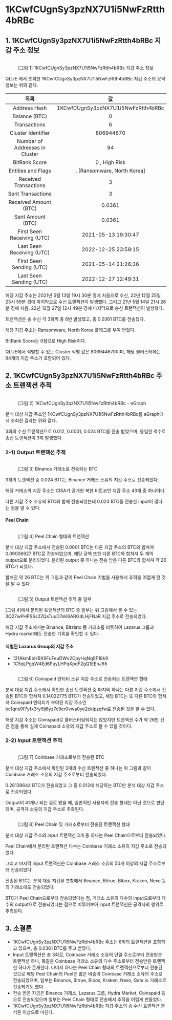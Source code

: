 # 1KCwfCUgnSy3pzNX7U1i5NwFzRtth4bRBc

## 1. 1KCwfCUgnSy3pzNX7U1i5NwFzRtth4bRBc 지갑 주소 정보

<figure><img src="../.gitbook/assets/image (3).png" alt=""><figcaption><p>[그림 1] 1KCwfCUgnSy3pzNX7U1i5NwFzRtth4bRBc 지갑 주소 정보</p></figcaption></figure>



QLUE 에서 조회한 1KCwfCUgnSy3pzNX7U1i5NwFzRtth4bRBc 지갑 주소의 요약 정보는 위와 같다.



|               목록               |                  값                 |
| :----------------------------: | :--------------------------------: |
|          Address Hash          | 1KCwfCUgnSy3pzNX7U1i5NwFzRtth4bRBc |
|          Balance (BTC)         |                  0                 |
|          Transactions          |                  6                 |
|       Cluster Identifier       |              806944670             |
| Number of Addresses in Cluster |                 94                 |
|          BitRank Score         |            0 , High Risk           |
|       Entities and Flags       |    , \[Ransomware, North Korea]    |
|      Received Transactions     |                  3                 |
|        Sent Transactions       |                  3                 |
|      Received Amount (BTC)     |               0.0361               |
|        Sent Amount (BTC)       |               0.0361               |
|   First Seen Receiving (UTC)   |         2021-05-13 19:30:47        |
|    Last Seen Receiving (UTC)   |         2022-12-25 23:59:15        |
|    First Seen Sending (UTC)    |         2021-05-14 21:26:36        |
|     Last Seen Sending (UTC)    |         2022-12-27 12:49:31        |



해당 지갑 주소는 2021년 5월 13일 19시 30분 경에 처음으로 수신, 22년 12월 25일 23시 59분 경에 마지막으로 수신 트랜잭션이 발생했다. 그리고 21년 5월 14일 21시 26분 경에 처음, 22년 12월 27일 12시 49분 경에 마지막으로 송신 트랜잭션이 발생했다.

트랜잭션은 송·수신 각 3회씩 총 6번 발생했고, 총 0.0361 BTC를 전송했다.

해당 지갑 주소는 Ransomware, North Korea 플래그를 부여 받았다.

BitRank Score는 0점으로 High Risk이다.

QLUE에서 식별할 수 있는 Cluster 식별 값은 806944670이며, 해당 클러스터에는 94개의 지갑 주소가 포함되어 있다.



## 2. 1KCwfCUgnSy3pzNX7U1i5NwFzRtth4bRBc 주소 트랜잭션 추적

<figure><img src="../.gitbook/assets/image (8).png" alt=""><figcaption><p>[그림 2] 1KCwfCUgnSy3pzNX7U1i5NwFzRtth4bRBc - eGraph</p></figcaption></figure>



분석 대상 지갑 주소인 1KCwfCUgnSy3pzNX7U1i5NwFzRtth4bRBc를 eGraph에서 조회한 결과는 위와 같다.

3회의 수신 트랜잭션으로 0.012, 0.0001, 0.024 BTC를 전송 받았으며, 동일한 액수로 송신 트랜잭션이 3회 발생했다.



### 2-1) Output 트랜잭션 추적



<figure><img src="../.gitbook/assets/image (79).png" alt=""><figcaption><p>[그림 3] Binance 거래소로 전송되는 BTC</p></figcaption></figure>



3개의 트랜잭션 중 0.024 BTC는 Binance 거래소 소유의 지갑 주소로 전송되었다.

해당 거래소의 지갑 주소는 CISA가 공개한 북한 비트코인 지갑 주소 43개 중 하나이다.

다른 지갑 주소 소유의 BTC와 함께 전송되었는데 0.024 BTC를 전송한 input이 많다는 점을 알 수 있다.



#### Peel Chain

<figure><img src="../.gitbook/assets/image (66).png" alt=""><figcaption><p>[그림 4] Peel Chain 형태의 트랜잭션</p></figcaption></figure>



분석 대상 지갑 주소에서 전송된 0.0001 BTC는 다른 지갑 주소의 BTC와 합쳐져 0.09006927 BTC로 전송되었으며, 해당 금액 또한 다른 BTC와 합쳐져 두 개의 output으로 분리되었다. 분리된 output 중 하나는 전송 받은 다른 BTC와 합쳐져 약 26 BTC가 되었다.

합쳐진 약 26 BTC는 위 그림과 같이 Peel Chain 기법을 사용해서 추적을 어렵게 한 것을 알 수 있다.



<figure><img src="../.gitbook/assets/image (36).png" alt=""><figcaption><p>[그림 5] Output 트랜잭션 추적 중 일부</p></figcaption></figure>



\[그림 4]에서 분리된 트랜잭션의 BTC 중 일부는 위 그림에서 볼 수 있는 3Q27wPHPSSs2ZQsTuuD7sK6ARG4LHjFNaR 지갑 주소로 전송되었다.

해당 지갑 주소에서는 Binance, Bitzlato 등 거래소를 비롯하여 Lazarus 그룹과 Hydra market에도 전송한 기록을 확인할 수 있다.

#### **식별된 Lazarus Group의 지갑 주소**

* 121AkmEbHBX9FuFeuDWv2CpyHqNq9F18k9
* 1C5qLPgqW4Ed6PuyLHPqXpdF2gQ1EEnJ65



<figure><img src="../.gitbook/assets/image (33).png" alt=""><figcaption><p>[그림 6] Coinspaid 엔티티 소유 지갑 주소로 전송되는 트랜잭션 형태</p></figcaption></figure>



분석 대상 지갑 주소에서 확인한 송신 트랜잭션 중 마지막 하나는 다른 지갑 주소에서 전송된 BTC와 합쳐져 0.14022775 BTC가 전송되었고, 해당 BTC는 또 다른 BTC와 합쳐져 Coinspaid 엔티티가 부여된 지갑 주소인 bc1qns9f7yfx3ry9lj6yz7c9er0vwa0ye2eklpzqfw로 전송된 것을 알 수 있다.

해당 지갑 주소는 Coinspaid로 클러스터링되지는 않았지만 트랜잭션 수가 약 26만 건인 점을 통해 실제 Coinspaid 소유의 지갑 주소로 볼 수 있을 것이다.



### 2-2) Input 트랜잭션 추적



<figure><img src="../.gitbook/assets/image (6).png" alt=""><figcaption><p>[그림 7] Coinbase 거래소로부터 전송된 BTC</p></figcaption></figure>



분석 대상 지갑 주소에서 확인된 3개의 수신 트랜잭션 중 하나는 위 그림과 같이 Coinbase 거래소 소유의 지갑 주소로부터 전송되었다.

0.28139644 BTC가 전송되었고 그 중 0.012에 해당하는 BTC만 분석 대상 지갑 주소로 전송되었다.

Output이 41개나 되는 걸로 봤을 때, 일반적인 사용자의 전송 형태는 아닌 것으로 판단되며, 공격자 소유의 지갑 주소로 추측된다.



<figure><img src="../.gitbook/assets/image (20).png" alt=""><figcaption><p>[그림 8] Peel Chain 및 거래소로부터 전송된 트랜잭션 형태</p></figcaption></figure>



분석 대상 지갑 주소의 input 트랜잭션 3개 중 하나는 Peel Chain으로부터 전송되었다.

Peel Chain에서 분리된 트랜잭션 다수는 Coinbase 거래소 소유의 지갑 주소로 전송되었다.

그리고 마지막 input 트랜잭션은 Coinbase 거래소 소유의 50개 이상의 지갑 주소로부터 전송되었다.

전송된 BTC는 분석 대상 지갑을 포함해서 Binance, Bitrue, Bibox, Kraken, Nexo 등의 거래소에도 전송되었다.

BTC가 Peel Chain으로부터 전송되었다는 점, 거래소 소유의 다수의 input으로부터 다수의 output으로 전송되었다는 점으로 미루어보아 input 트랜잭션은 공격자의 행위로 추측된다.



## 3. 소결론



* 1KCwfCUgnSy3pzNX7U1i5NwFzRtth4bRBc 주소는 6회의 트랜잭션을 포함하고 있으며, 총 0.0361 BTC를 주고 받았다.
* Input 트랜잭션은 총 3회로, Coinbase 거래소 소유의 단일 주소로부터 전송받은 트랜잭션 하나, 똑같은 Coinbase 거래소 소유의 다수 주소로부터 전송받은 트랜잭션 하나가 존재한다. 나머지 하나는 Peel Chain 형태의 트랜잭션으로부터 전송된 것으로 해당 Peel Chain의 Peel은 많은 비중이 Coinbase 거래소 소유의 주소로 전송되었으며, 일부는 Binance, Bitrue, Bibox, Kraken, Nexo, Gate.io 거래소로 전송되기도 했다.
* 전송 받은 자금은 Binance 거래소, Lazarus 그룹, Hydra Market, Coinspaid 등으로 전송되었으며 일부는 Peel Chain 형태로 전송해서 추적을 어렵게 만들었다.
* 1KCwfCUgnSy3pzNX7U1i5NwFzRtth4bRBc 지갑 주소의 송·수신 트랜잭션 분석은 이상으로 마친다.

